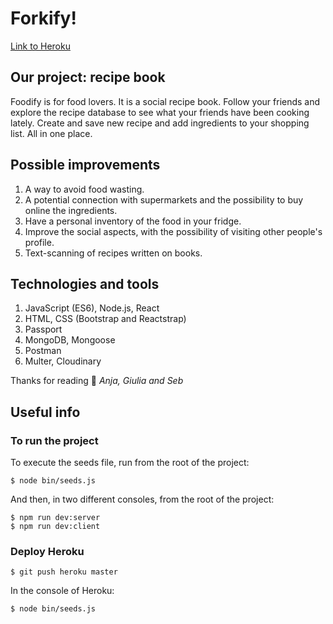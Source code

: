 <!-- ![logo_feed_your_plant](https://i.postimg.cc/MTnPBYQN/plantreminder.png) -->

# Forkify!

[Link to Heroku](https://foodifyproject.herokuapp.com)

## Our project: recipe book

Foodify is for food lovers.
It is a social recipe book.
Follow your friends and explore the recipe database to see what your friends have been cooking lately.
Create and save new recipe and add ingredients to your shopping list.
All in one place.

## Possible improvements

1. A way to avoid food wasting.
2. A potential connection with supermarkets and the possibility to buy online the ingredients.
3. Have a personal inventory of the food in your fridge.
4. Improve the social aspects, with the possibility of visiting other people's profile.
5. Text-scanning of recipes written on books.

## Technologies and tools

1. JavaScript (ES6), Node.js, React
2. HTML, CSS (Bootstrap and Reactstrap)
3. Passport
4. MongoDB, Mongoose
5. Postman
6. Multer, Cloudinary

Thanks for reading
:fork_and_knife:
_Anja, Giulia and Seb_

## Useful info

### To run the project

To execute the seeds file, run from the root of the project:

```
$ node bin/seeds.js
```

And then, in two different consoles, from the root of the project:

```
$ npm run dev:server
$ npm run dev:client
```

### Deploy Heroku

```
$ git push heroku master
```

In the console of Heroku:

```
$ node bin/seeds.js
```

